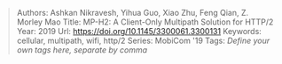 > Authors: Ashkan Nikravesh, Yihua Guo, Xiao Zhu, Feng Qian, Z. Morley Mao
> Title: MP-H2: A Client-Only Multipath Solution for HTTP/2
> Year: 2019
> Url: https://doi.org/10.1145/3300061.3300131
> Keywords: cellular, multipath, wifi, http/2
> Series: MobiCom '19
> Tags: *Define your own tags here, separate by comma*